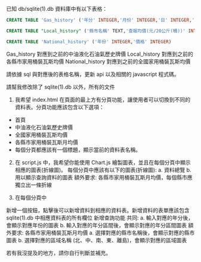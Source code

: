 已知 db/sqlite(1).db 資料庫中有以下表格：

```sql
CREATE TABLE 'Gas_history' ('年分' INTEGER,'月份' INTEGER,'日' INTEGER,'家用液化石油氣_經銷商_每公斤元' REAL,'工業用丙烷_每公斤元' REAL,'工業用丙丁烷_每公斤元' REAL,'工業用丁烷_每公斤元' REAL,'民營加氣站_每公斤元' REAL,'一般民眾_每公斤元' REAL)
```
```sql
CREATE TABLE "Local_history" ('縣市名稱' TEXT,'查報均價(元/20公斤(桶))' INTEGER,'查報年分' INTEGER,'查報月份' INTEGER)
```
```sql
CREATE TABLE 'National_history' ('年份' INTEGER,'價格' INTEGER)
```

Gas_history 對應到之前的中油液化石油氣歷史牌價
Local_history 對應到之前的各縣市家用桶裝瓦斯均價
National_history 對應到之前的全國家用桶裝瓦斯均價

請依據 sql 與對應後的表格名稱，更新 api 以及相關的 javascript 程式碼。

請幫我修改除了 sqlite(1).db 以外，所有的文件
1. 我希望 index.html 在頁面的最上方有分頁功能，讓使用者可以切換到不同的資料表。分頁功能應該包含以下選項：
- 首頁
- 中油液化石油氣歷史牌價
- 全國家用桶裝瓦斯均價
- 各縣市家用桶裝瓦斯月均價
- 每個分頁都應該有一個標題，顯示當前的資料表名稱。

2. 在 script.js 中，我希望你能使用 Chart.js 繪製圖表，並且在每個分頁中顯示相應的圖表(折線圖)。
   每個分頁中應該有以下的圖表(折線圖):
   a. 資料總覽
   b. 用以顯示查詢資料的圖表
   額外要求:
   各縣市家用桶裝瓦斯月均價，每個縣市應獨立出一條折線

3. 在每個分頁中

新增一個按鈕，點擊後可以新增資料到相應的資料表。新增資料的表單應該包含 sqlite(1).db 中相應資料表的所有欄位
新增查詢功能
共同:
a. 輸入對應的年分後，會顯示對應年份的圖表
b. 輸入對應的年分區間後，會顯示對應的年分區間圖表
額外要求: 各縣市家用桶裝瓦斯月均價
a. 選擇對應的縣市名稱後，會顯示對應的縣市圖表
b. 選擇對應的區域名稱 (北、中、南、東、離島)，會顯示對應的區域圖表

若有我沒提及的地方，請你自行判斷並補充。